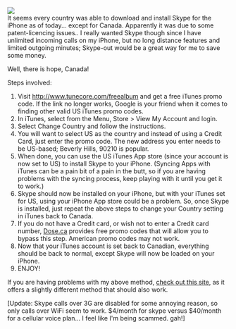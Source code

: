[![](http://2.bp.blogspot.com/_kfv2ADnjgQg/SdLdf9xmKuI/AAAAAAAADys/Sg5PB44xRc0/s400/Image3.png)](http://2.bp.blogspot.com/_kfv2ADnjgQg/SdLdf9xmKuI/AAAAAAAADys/Sg5PB44xRc0/s1600-h/Image3.png)  
It seems every country was able to download and install Skype for the iPhone as of today... except for Canada. Apparently it was due to some patent-licencing issues.. I really wanted Skype though since I have unlimited incoming calls on my iPhone, but no long distance features and limited outgoing minutes; Skype-out would be a great way for me to save some money.  
  
Well, there is hope, Canada!  
  
Steps involved:  
  
1) Visit <http://www.tunecore.com/freealbum> and get a free iTunes promo code. If the link no longer works, Google is your friend when it comes to finding other valid US iTunes promo codes.  
2) In iTunes, select from the Menu, Store > View My Account and login.  
3) Select Change Country and follow the instructions.  
4) You will want to select US as the country and instead of using a Credit Card, just enter the promo code. The new address you enter needs to be US-based; Beverly Hills, 90210 is popular.  
5) When done, you can use the US iTunes App store (since your account is now set to US) to install Skype to your iPhone. (Syncing Apps with iTunes can be a pain bit of a pain in the butt, so if you are having problems with the syncing process, keep playing with it until you get it to work.)  
6) Skype should now be installed on your iPhone, but with your iTunes set for US, using your iPhone App store could be a problem. So, once Skype is installed, just repeat the above steps to change your Country setting in iTunes back to Canada.  
7) If you do not have a Credit card, or wish not to enter a Credit card number, [Dose.ca](http://www.dose.ca/music/artiststowatch/download.html) provides free promo codes that will allow you to bypass this step. American promo codes may not work.  
8) Now that your iTunes account is set back to Canadian, everything should be back to normal, except Skype will now be loaded on your iPhone.  
9) ENJOY!  
  
If you are having problems with my above method, [check out this site](http://www.ianbell.com/2009/03/31/iphone-skype-for-canada-a-workaround/), as it offers a slightly different method that should also work.  
  
[Update: Skype calls over 3G are disabled for some annoying reason, so only calls over WiFi seem to work. $4/month for skype versus $40/month for a cellular voice plan... I feel like I'm being scammed. gah!]